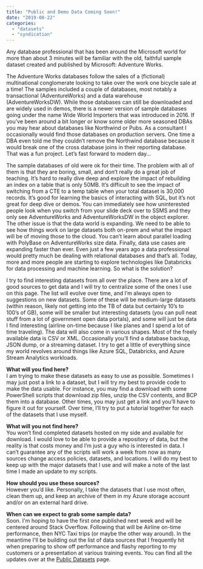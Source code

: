 ```yaml
---
title: "Public and Demo Data Coming Soon!"
date: "2019-08-22"
categories: 
  - "datasets"
  - "syndication"
---
```


Any database professional that has been around the Microsoft world for more than about 3 minutes will be familiar with the old, faithful sample dataset created and published by Microsoft: Adventure Works.

The Adventure Works databases follow the sales of a (fictional) multinational conglomerate looking to take over the work one bicycle sale at a time! The samples included a couple of databases, most notably a transactional (AdventureWorks) and a data warehouse (AdventureWorksDW). While those databases can still be downloaded and are widely used in demos, there is a newer version of sample databases going under the name Wide World Importers that was introduced in 2016. If you’ve been around a bit longer or know some older more seasoned DBAs you may hear about databases like Northwind or Pubs. As a consultant I occasionally would find those databases on production servers. One time a DBA even told me they couldn’t remove the Northwind database because it would break one of the cross database joins in their reporting database. That was a fun project. Let’s fast forward to modern day…

The sample databases of old were ok for their time. The problem with all of them is that they are boring, small, and don’t really do a great job of teaching. It’s hard to really dive deep and explore the impact of rebuilding an index on a table that is only 50MB. It’s difficult to see the impact of switching from a CTE to a temp table when your total dataset is 30,000 records. It’s good for learning the basics of interacting with SQL, but it’s not great for deep dive or demos. You can immediately see how uninterested people look when you switch from your slide deck over to SSMS and they only see AdventureWorks and AdventureWorksDW in the object explorer. The other issue is that the data world is expanding. We need to be able to see how things work on large datasets both on-prem and what the impact will be of moving those to the cloud. You can’t learn about parallel loading with PolyBase on AdventureWorks size data. Finally, data use cases are expanding faster than ever. Even just a few years ago a data professional would pretty much be dealing with relational databases and that’s all. Today, more and more people are starting to explore technologies like Databricks for data processing and machine learning. So what is the solution?

I try to find interesting datasets from all over the place. There are a lot of good sources to get data and I will try to centralize some of the ones I use on this page. The list will evolve over time, and I’m always open to suggestions on new datasets. Some of these will be medium-large datasets (within reason, likely not getting into the TB of data but certainly 10’s to 100’s of GB), some will be smaller but interesting datasets (you can pull neat stuff from a lot of government open data portals), and some will just be data I find interesting (airline on-time because I like planes and I spend a lot of time traveling). The data will also come in various shapes. Most of the freely available data is CSV or XML. Occasionally you’ll find a database backup, JSON dump, or a streaming dataset. I try to get a little of everything since my world revolves around things like Azure SQL, Databricks, and Azure Stream Analytics workloads.

**What will you find here?**  
I am trying to make these datasets as easy to use as possible. Sometimes I may just post a link to a dataset, but I will try my best to provide code to make the data usable. For instance, you may find a download with some PowerShell scripts that download zip files, unzip the CSV contents, and BCP them into a database. Other times, you may just get a link and you’ll have to figure it out for yourself. Over time, I’ll try to put a tutorial together for each of the datasets that I use myself.

**What will you not find here?**  
You won’t find completed datasets hosted on my side and available for download. I would love to be able to provide a repository of data, but the reality is that costs money and I’m just a guy who is interested in data. I can’t guarantee any of the scripts will work a week from now as many sources change access policies, datasets, and locations. I will do my best to keep up with the major datasets that I use and will make a note of the last time I made an update to my scripts.

**How should you use these sources?**  
However you’d like. Personally, I take the datasets that I use most often, clean them up, and keep an archive of them in my Azure storage account and/or on an external hard drive.

**When can we expect to grab some sample data?**  
Soon. I'm hoping to have the first one published next week and will be centered around Stack Overflow. Following that will be Airline on-time performance, then NYC Taxi trips (or maybe the other way around). In the meantime I'll be building out the list of data sources that I frequently hit when preparing to show off performance and flashy reporting to my customers or a presentation at various training events. You can find all the updates over at the [Public Datasets](https://bradleyschacht.com/public-datasets/) page.
